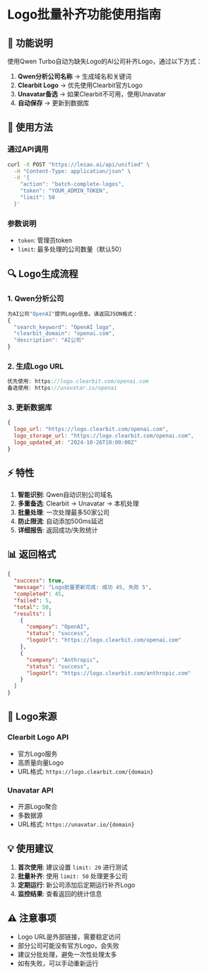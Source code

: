 # Logo批量补齐功能使用指南

## 🎯 功能说明

使用Qwen Turbo自动为缺失Logo的AI公司补齐Logo，通过以下方式：

1. **Qwen分析公司名称** → 生成域名和关键词
2. **Clearbit Logo** → 优先使用Clearbit官方Logo
3. **Unavatar备选** → 如果Clearbit不可用，使用Unavatar
4. **自动保存** → 更新到数据库

## 📝 使用方法

### 通过API调用

```bash
curl -X POST "https://leiao.ai/api/unified" \
  -H "Content-Type: application/json" \
  -d '{
    "action": "batch-complete-logos",
    "token": "YOUR_ADMIN_TOKEN",
    "limit": 50
  }'
```

### 参数说明

- `token`: 管理员token
- `limit`: 最多处理的公司数量（默认50）

## 🔍 Logo生成流程

### 1. Qwen分析公司
```javascript
为AI公司"OpenAI"提供Logo信息。请返回JSON格式：
{
  "search_keyword": "OpenAI logo",
  "clearbit_domain": "openai.com",
  "description": "AI公司"
}
```

### 2. 生成Logo URL
```javascript
优先使用: https://logo.clearbit.com/openai.com
备选使用: https://unavatar.io/openai
```

### 3. 更新数据库
```javascript
{
  logo_url: "https://logo.clearbit.com/openai.com",
  logo_storage_url: "https://logo.clearbit.com/openai.com",
  logo_updated_at: "2024-10-26T10:00:00Z"
}
```

## ⚡ 特性

1. **智能识别**: Qwen自动识别公司域名
2. **多重备选**: Clearbit → Unavatar → 本机处理
3. **批量处理**: 一次处理最多50家公司
4. **防止限流**: 自动添加500ms延迟
5. **详细报告**: 返回成功/失败统计

## 📊 返回格式

```json
{
  "success": true,
  "message": "Logo批量更新完成: 成功 45, 失败 5",
  "completed": 45,
  "failed": 5,
  "total": 50,
  "results": [
    {
      "company": "OpenAI",
      "status": "success",
      "logoUrl": "https://logo.clearbit.com/openai.com"
    },
    {
      "company": "Anthropic",
      "status": "success",
      "logoUrl": "https://logo.clearbit.com/anthropic.com"
    }
  ]
}
```

## 🎨 Logo来源

### Clearbit Logo API
- 官方Logo服务
- 高质量向量Logo
- URL格式: `https://logo.clearbit.com/{domain}`

### Unavatar API
- 开源Logo聚合
- 多数据源
- URL格式: `https://unavatar.io/{domain}`

## 💡 使用建议

1. **首次使用**: 建议设置 `limit: 20` 进行测试
2. **批量补齐**: 使用 `limit: 50` 处理更多公司
3. **定期运行**: 新公司添加后定期运行补齐Logo
4. **监控结果**: 查看返回的统计信息

## ⚠️ 注意事项

- Logo URL是外部链接，需要稳定访问
- 部分公司可能没有官方Logo，会失败
- 建议分批处理，避免一次性处理太多
- 如有失败，可以手动重新运行
